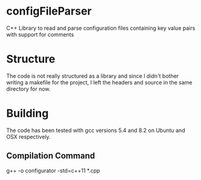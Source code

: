 # configFileParser
C++ Library to read and parse configuration files containing key value pairs with support for comments

# Structure
The code is not really structured as a library and since I didn't bother writing a makefile for the project, I left the headers and source in the same directory for now.

# Building
The code has been tested with gcc versions 5.4 and 8.2 on Ubuntu and OSX respectively. 

## Compilation Command
g++ -o configurator -std=c++11 *.cpp
